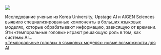 <!--2025-02-23 11:26:43-->
<div class="yb">
  <div class="rss smaller1 habr"><img src="https://habrastorage.org/getpro/habr/upload_files/31f/543/7e6/31f5437e6b53f1b54fb45abb1fec94f8.png" /><p>Исследование ученых из Korea University, Upstage AI и AIGEN Sciences выявило специализированные компоненты в больших языковых моделях, которые обрабатывают информацию, зависящую от времени. Эти «темпоральные головы» играют решающую роль в том, как системы AI... <br><a class="light" href="https://habr.com/ru/companies/bothub/news/885010/?utm_source=habrahabr&utm_medium=rss&utm_campaign=885010">«Темпоральные головы» в языковых моделях: новые возможности для AI</a></div>
</div>
